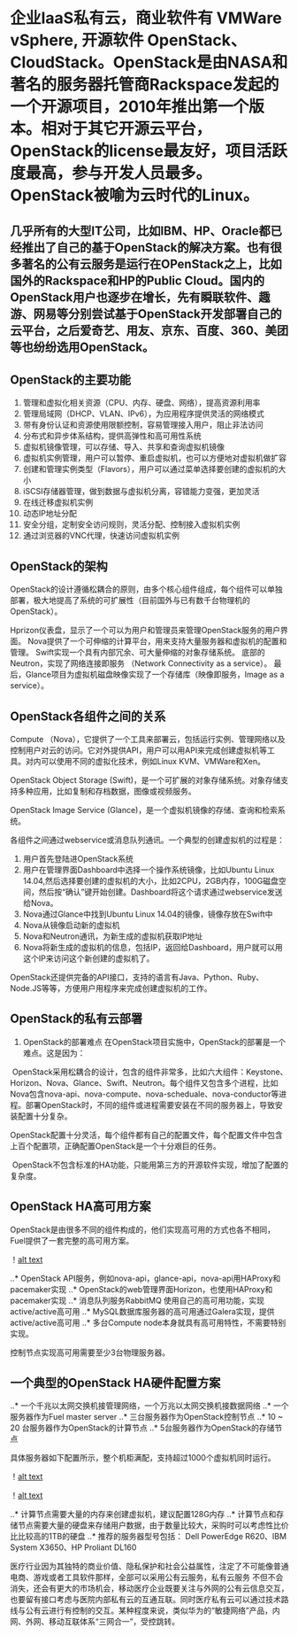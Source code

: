 # 企业IaaS私有云，商业软件有 VMWare vSphere, 开源软件 OpenStack、CloudStack。OpenStack是由NASA和著名的服务器托管商Rackspace发起的一个开源项目，2010年推出第一个版本。相对于其它开源云平台，OpenStack的license最友好，项目活跃度最高，参与开发人员最多。OpenStack被喻为云时代的Linux。

## 几乎所有的大型IT公司，比如IBM、HP、Oracle都已经推出了自己的基于OpenStack的解决方案。也有很多著名的公有云服务是运行在OPenStack之上，比如国外的Rackspace和HP的Public Cloud。国内的OpenStack用户也逐步在增长，先有瞬联软件、趣游、网易等分别尝试基于OpenStack开发部署自己的云平台，之后爱奇艺、用友、京东、百度、360、美团等也纷纷选用OpenStack。

## OpenStack的主要功能

1. 管理和虚拟化相关资源（CPU、内存、硬盘、网络），提高资源利用率
2. 管理局域网（DHCP、VLAN、IPv6），为应用程序提供灵活的网络模式
3. 带有身份认证和资源使用限额控制，容易管理接入用户，阻止非法访问
4. 分布式和异步体系结构，提供高弹性和高可用性系统
5. 虚拟机镜像管理，可以存储、导入、共享和查询虚拟机镜像
6. 虚拟机实例管理，用户可以暂停、重启虚拟机，也可以方便地对虚拟机做扩容
7. 创建和管理实例类型（Flavors），用户可以通过菜单选择要创建的虚拟机的大小
8. iSCSI存储器管理，做到数据与虚拟机分离，容错能力变强，更加灵活
9. 在线迁移虚拟机实例
10. 动态IP地址分配
11. 安全分组，定制安全访问规则，灵活分配、控制接入虚拟机实例
12. 通过浏览器的VNC代理，快速访问虚拟机实例

## OpenStack的架构

OpenStack的设计遵循松耦合的原则，由多个核心组件组成，每个组件可以单独部署，极大地提高了系统的可扩展性（目前国外与已有数千台物理机的OpenStack）。

Hprizon仪表盘，显示了一个可以为用户和管理员来管理OpenStack服务的用户界面。
Nova提供了一个可伸缩的计算平台，用来支持大量服务器和虚拟机的配置和管理。
Swift实现一个具有内部冗余、可大量伸缩的对象存储系统。
底部的Neutron，实现了网络连接即服务 （Network Connectivity as a service）。
最后，Glance项目为虚拟机磁盘映像实现了一个存储库（映像即服务，Image as a service）。

## OpenStack各组件之间的关系

Compute （Nova），它提供了一个工具来部署云，包括运行实例、管理网络以及控制用户对云的访问。它对外提供API，用户可以用API来完成创建虚拟机等工具。对内可以使用不同的虚拟化技术，例如Linux KVM、VMWare和Xen。

OpenStack Object Storage (Swift)，是一个可扩展的对象存储系统。对象存储支持多种应用，比如复制和存档数据，图像或视频服务。

OpenStack Image Service (Glance)，是一个虚拟机镜像的存储、查询和检索系统。

各组件之间通过webservice或消息队列通讯。一个典型的创建虚拟机的过程是：

1. 用户首先登陆进OpenStack系统
2. 用户在管理界面Dashboard中选择一个操作系统镜像，比如Ubuntu Linux 14.04,然后选择要创建的虚拟机的大小，比如2CPU，2GB内存，100G磁盘空间，然后按“确认”键开始创建。Dashboard将这个请求通过webservice发送给Nova。
3. Nova通过Glance中找到Ubuntu Linux 14.04的镜像，镜像存放在Swift中
4. Nova从镜像启动新的虚拟机
5. Nova和Neutron通讯，为新生成的虚拟机获取IP地址
6. Nova将新生成的虚拟机的信息，包括IP，返回给Dashboard，用户就可以用这个IP来访问这个新创建的虚拟机了。 


OpenStack还提供完备的API接口，支持的语言有Java、Python、Ruby、Node.JS等等，方便用户用程序来完成创建虚拟机的工作。

## OpenStack的私有云部署

1. OpenStack的部署难点
在OpenStack项目实施中，OpenStack的部署是一个难点。这是因为：

  OpenStack采用松耦合的设计，包含的组件非常多，比如六大组件：Keystone、Horizon、Nova、Glance、Swift、Neutron。每个组件又包含多个进程，比如Nova包含nova-api、nova-compute、nova-scheduale、nova-conductor等进程。部署OpenStack时，不同的组件或进程需要安装在不同的服务器上，导致安装配置十分复杂。
  
  OpenStack配置十分灵活，每个组件都有自己的配置文件，每个配置文件中包含上百个配置项，正确配置OpenStack是一个十分艰巨的任务。
  
  OpenStack不包含标准的HA功能，只能用第三方的开源软件实现，增加了配置的复杂度。
  
## OpenStack HA高可用方案

OpenStack是由很多不同的组件构成的，他们实现高可用的方式也各不相同，Fuel提供了一套完整的高可用方案。

！[alt text](https://github.com/bakerX/Diary/blob/master/images/openstack-HA.jpg)

..* OpenStack API服务，例如nova-api，glance-api，nova-api用HAProxy和pacemaker实现
..* OpenStack的web管理界面Horizon，也使用HAProxy和pacemaker实现
..* 消息队列服务RabbitMQ 使用自己的高可用功能，实现active/active高可用
..* MySQL数据库服务器的高可用通过Galera实现，提供active/active高可用
..* 多台Compute node本身就具有高可用特性，不需要特别实现。

控制节点实现高可用需要至少3台物理服务器。

## 一个典型的OpenStack HA硬件配置方案

..* 一个千兆以太网交换机接管理网络，一个万兆以太网交换机接数据网络
..* 一个服务器作为Fuel master server
..* 三台服务器作为OpenStack控制节点
..* 10 ~ 20 台服务器作为OpenStack的计算节点
..* 5台服务器作为OpenStack的存储节点

具体服务器如下配置所示，整个机柜满配，支持超过1000个虚拟机同时运行。

！[alt text](https://github.com/bakerX/Diary/blob/master/images/openstack-rack.jpg)

！[alt text](https://github.com/bakerX/Diary/blob/master/images/openstack-spec.jpg)

..* 计算节点需要大量的内存来创建虚拟机，建议配置128G内存
..* 计算节点和存储节点需要大量的硬盘来存储用户数据，由于数量比较大，采购时可以考虑性比价比比较高的1TB的硬盘
..* 推荐的服务器型号包括： Dell PowerEdge R620、IBM System X3650、HP Proliant DL160 

医疗行业因为其独特的商业价值、隐私保护和社会公益属性，注定了不可能像普通电商、游戏或者工具软件那样，全部可以采用公有云服务，私有云服务
不但不会消失，还会有更大的市场机会，移动医疗企业既要关注与外网的公有云信息交互，也要留有接口考虑与医院内部私有云的互通互联。同时医疗私有云可以通过技术路线与公有云进行有控制的交互。某种程度来说，类似华为的“敏捷网络”产品，内网、外网、移动互联体系“三网合一”，受控跳转。 
 

  
  
  
